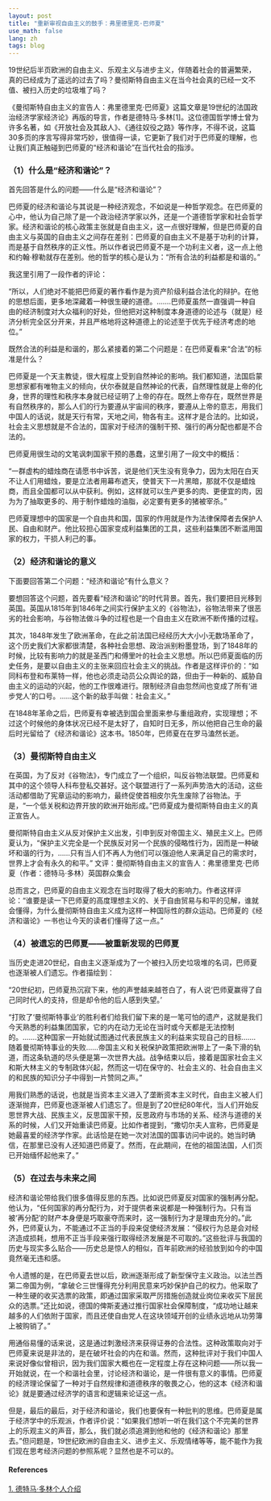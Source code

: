 ```yaml
---
layout: post
title: "重新审视自由主义的鼓手：弗里德里克·巴师夏"
use_math: false
lang: zh
tags: blog
---
```


19世纪后半页欧洲的自由主义、乐观主义与进步主义，伴随着社会的普遍繁荣，真的已经成为了遥远的过去了吗？曼彻斯特自由主义在当今社会真的已经一文不值、被扫入历史的垃圾堆了吗？

<!-- more -->

《曼彻斯特自由主义的宣告人：弗里德里克·巴师夏》这篇文章是19世纪的法国政治经济学家经济论》再版的导言，作者是德特马·多林[1]。这位德国哲学博士曾为许多名著，如《开放社会及其敌人》、《通往奴役之路》等作序，不得不说，这篇30多页的序言写得非常巧妙，很值得一读，它更新了我们对于巴师夏的理解，也让我们真正触碰到巴师夏的“经济和谐论”在当代社会的指涉。

### （1）什么是“经济和谐论”？

首先回答是什么的问题——什么是“经济和谐论”？

巴师夏的经济和谐论与其说是一种经济观念，不如说是一种哲学观念。在巴师夏的心中，他认为自己除了是一个政治经济学家以外，还是一个道德哲学家和社会哲学家。经济和谐论的核心政策主张就是自由主义，这一点很好理解，但是巴师夏的自由主义与英国的自由主义之间存在差别：巴师夏的自由主义不是基于功利的计算，而是基于自然秩序的正义性。所以作者说巴师夏不是一个功利主义者，这一点上他和约翰·穆勒就存在差别。他的哲学的核心是认为：“所有合法的利益都是和谐的。”

我这里引用了一段作者的评论：

“所以，人们绝对不能把巴师夏的著作看作是为资产阶级利益合法化的辩护。在他的思想后面，更多地深藏着一种很生硬的道德。…….巴师夏虽然一直强调一种自由的经济制度对大众福利的好处，但他把对这种制度本身道德的论述与（就是）经济分析完全区分开来，并且严格地将这种道德上的论述至于优先于经济考虑的地位。”

既然合法的利益是和谐的，那么紧接着的第二个问题是：在巴师夏看来“合法”的标准是什么？

巴师夏是一个天主教徒，很大程度上受到自然神论的影响。我们都知道，法国启蒙思想家都有唯物主义的倾向，伏尔泰就是自然神论的代表，自然理性就是上帝的化身，世界的理性和秩序本身就已经证明了上帝的存在。既然上帝存在，既然世界是有自然秩序的，那么人们的行为要遵从宇宙间的秩序，要遵从上帝的意志，用我们中国人的话说，就是天行有常，天地之间，物各有主。这样才是合法的。比如说，社会主义思想就是不合法的，国家对于经济的强制干预、强行的再分配也都是不合法的。

巴师夏用很生动的文笔讽刺国家干预的愚蠢，这里引用了一段文中的概括：

“一群虚构的蜡烛商在请愿书中诉苦，说是他们天生没有竞争力，因为太阳在白天不让人们用蜡烛，要是立法者用幕布遮天，使普天下一片黑暗，那就不仅是蜡烛商，而且全国都可以从中获利。例如，这样就可以生产更多的肉、更便宜的肉，因为为了抽取更多的、用于制作蜡烛的油脂，必定要有更多的猪被宰杀。”

巴师夏理想中的国家是一个自由共和国，国家的作用就是作为法律保障者去保护人民、自由和财产。他比较担心国家变成利益集团的工具，这些利益集团不断滥用国家的权力，干损人利己的事。

### （2）经济和谐论的意义

下面要回答第二个问题：“经济和谐论”有什么意义？

要想回答这个问题，首先要看“经济和谐论”的时代背景。首先，我们要把目光移到英国。英国从1815年到1846年之间实行保护主义的《谷物法》，谷物法带来了很恶劣的社会影响，与谷物法做斗争的过程也是一个自由主义在欧洲不断传播的过程。

其次，1848年发生了欧洲革命，在此之前法国已经经历大大小小无数场革命了，这个历史我们大家都很清楚，各种社会思想、政治派别粉墨登场，到了1848年的时候，比较有影响力的就是圣西门和傅里叶的社会主义思想。所以巴师夏面临的历史任务，是要以自由主义的主张来回应社会主义的挑战。作者是这样评价的：“如同科布登和布莱特一样，他也必须走动员公众舆论的路，但由于一种新的、威胁自由主义的运动的兴起，他的工作很难进行。限制经济自由忽然间也变成了所有‘进步党人’的口号。……这个新的敌手叫做：社会主义。”

在1848年革命之后，巴师夏有幸被选到国会里面来参与重组政府，实现理想；不过这个时候他的身体状况已经不是太好了，自知时日无多，所以他把自己生命的最后时光留给了《经济和谐论》这本书。1850年，巴师夏在在罗马溘然长逝。

### （3）曼彻斯特自由主义

在英国，为了反对《谷物法》，专门成立了一个组织，叫反谷物法联盟。巴师夏和其中的这个领导人科布登私交甚好。这个联盟进行了一系列声势浩大的活动，这些活动都借助了宪章运动的影响力，最终促使首相皮尔先生废除了谷物法。于是，“一个低关税和边界开放的欧洲开始形成。”巴师夏成为曼彻斯特自由主义的真正宣告人。

曼彻斯特自由主义从反对保护主义出发，引申到反对帝国主义、殖民主义上。巴师夏认为，“保护主义完全是一个民族反对另一个民族的侵略性行为，因而是一种破坏和谐的行为，……只有当人们不再人为他们可以强迫他人来满足自己的需求时，世界上才会有永久的和平。”
文评：曼彻斯特自由主义的宣告人：弗里德里克·巴师夏（作者：德特马·多林）英国群众集会

总而言之，巴师夏的自由主义观念在当时取得了极大的影响力。作者这样评论：“谁要是读一下巴师夏的高度理想主义的、关于自由贸易与和平的见解，谁就会懂得，为什么曼彻斯特自由主义成为这样一种国际性的群众运动。巴师夏的《经济和谐论》一书也让今天的读者们懂得了这一点。”

### （4）被遗忘的巴师夏——被重新发现的巴师夏

当历史走进20世纪，自由主义逐渐成为了一个被扫入历史垃圾堆的名词，巴师夏也逐渐被人们遗忘。作者描绘到：

“20世纪初，巴师夏热沉寂下来，他的声誉越来越苍白了，有人说‘巴师夏赢得了自己同时代人的支持，但是却令他的后人感到失望。’

“打败了‘曼彻斯特事业’的胜利者们给我们留下来的是一笔可怕的遗产，这就是我们今天熟悉的利益集团国家，它的内在动力无论在当时或今天都是无法控制的。…….这种国家一开始就试图通过代表民族主义的利益来实现自己的目标….…随着曼彻斯特事业的失败……帝国主义和关税保护政策把欧洲带上了一条下滑的轨道，而这条轨道的尽头便是第一次世界大战。战争结束以后，接着是国家社会主义和斯大林主义的专制政体兴起，然而这一切在保守的、社会主义的、社会自由主义的和民族的知识分子中得到一片赞同之声。”

用我们熟悉的话说，也就是当资本主义进入了垄断资本主义时代，自由主义被人们逐渐抛弃，巴师夏也逐渐被人们遗忘了。但是到了20世纪80年代，当人们开始反思世界大战、民族主义，反思国家干预，反思政府与市场的关系、经济与道德的关系的时候，人们又开始重读巴师夏。比如作者提到，“撒切尔夫人宣称，巴师夏是她最喜爱的经济学作家。此话恰是在她一次对法国的国事访问中说的。她当时确信，在那里已没有人还知道巴师夏了。然而，在此期间，在他的祖国法国，人们页已开始缅怀起他来了。”

### （5）在过去与未来之间

经济和谐论带给我们很多值得反思的东西。比如说巴师夏反对国家的强制再分配。他认为，“任何国家的再分配行为，对于提供者来说都是一种强制行为。只有当被‘再分配’的财产本身便是巧取豪夺而来时，这一强制行为才是理由充分的。”此外，巴师夏认为，不能通过不正当的手段来促使经济发展：“侵权行为总是会对经济造成损耗，想用不正当手段来强行取得经济发展是不可取的。”这些批评与我国的历史与现实多么贴合——历史总是惊人的相似，百年前欧洲的经验放到如今的中国竟然毫无违和感。

令人遗憾的是，在巴师夏去世以后，欧洲逐渐形成了新型保守主义政治。以法兰西第二帝国为例，“拿破仑三世懂得充分利用民意来巧妙保护自己的权力。他采取了一种生硬的收买选票的政策，即通过国家采取严厉措施创造就业岗位来收买下层民众的选票。”还比如说，德国的俾斯麦通过推行国家社会保障制度，“成功地让越来越多的人们依附于国家，而且还使自由党人在这块领域开创的业绩永远地从功劳簿上被购销了。”

用通俗易懂的话来说，这是通过刺激经济来获得证券的合法性。这种政策取向对于巴师夏来说是非法的，是在破坏社会的内在和谐。然而，这种批评对于我们中国人来说好像似曾相识，因为我们国家大概也在一定程度上存在这种问题——所以我一开始就说，在一个和谐社会里，讨论经济和谐论，是一件很有意义的事情。巴师夏的经济理论保留了一种对于自然规律和道德秩序的敬畏之心，他的这本《经济和谐论》就是要通过经济学的语言和逻辑来论证这一点。

但是，最后的最后，对于经济和谐论，我们也要保有一种批判的思维。巴师夏是属于经济学中的乐观派，作者评价说：“如果我们想听一听在我们这个不完美的世界上的乐观主义的声音，那么，我们就必须追溯到他和他的《经济和谐论》那里去。”但问题是，19世纪欧洲的自由主义、进步主义、乐观情绪等等，能不能作为我们现在思考经济问题的参照系呢？显然也是不可以的。



#### References

[1. 德特马·多林个人介绍](https://www.fraserinstitute.org/content/detmar-doering)